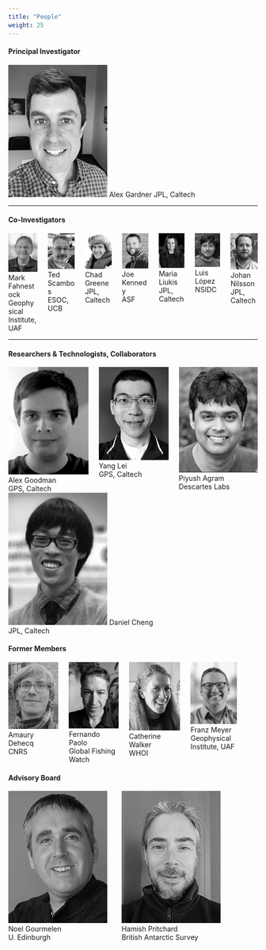 ```yaml
---
title: "People"
weight: 25
---
```

#### Principal Investigator

<img src="images/people/AlexGardner.jpg">
Alex Gardner
JPL, Caltech

---
#### Co-Investigators

<div class="columns">
  <div class="column">
    <img src="images/people/MarkFahnestock.jpg">
    Mark Fahnestock<br>
    Geophysical Institute, UAF
  </div>
  <div class="column">
    <img src="images/people/TedScambos.jpg">
    Ted Scambos<br>
    ESOC, UCB
  </div>
  <div class="column">
    <img src="images/people/ChadGreene.jpg">
    Chad Greene<br>
    JPL, Caltech
  </div>
  <div class="column">
    <img src="images/people/JoeKennedy.jpg">
    Joe Kennedy<br>
    ASF
  </div>
  <div class="column">
    <img src="images/people/MariaLiukis.jpg">
    Maria Liukis<br>
    JPL, Caltech
  </div>
  <div class="column">
    <img src="images/people/LuisLopez.jpg">
    Luis López<br>
    NSIDC
  </div>
  <div class="column">
    <img src="images/people/JohanNilsson.jpg">
    Johan Nilsson<br>
    JPL, Caltech
  </div>
</div>


---
#### Researchers & Technologists, Collaborators 

<div class="columns">
  <div class="column">
    <img src="images/people/AlexGoodman.jpg">
    Alex Goodman<br>
    GPS, Caltech
  </div>
  <div class="column">
    <img src="images/people/YangLei.jpg">
    Yang Lei<br>
    GPS, Caltech
  </div>
    <div class="column">
    <img src="images/people/PiyushAgram.jpg">
    Piyush Agram<br>
    Descartes Labs
  </div>
  </div>
    <div class="column">
    <img src="images/people/DanielCheng.jpg">
    Daniel Cheng<br>
    JPL, Caltech
  </div>
  
</div>


#### Former Members

<div class="columns">
  <div class="column">
    <img src="images/people/AmauryDehecq.jpg">
    Amaury Dehecq<br>
    CNRS
  </div>
  <div class="column">
    <img src="images/people/FernandoPaolo.jpg">
    Fernando Paolo<br>
    Global Fishing Watch
  </div>
  <div class="column">
    <img src="images/people/CatherineWalker.jpg">
    Catherine Walker<br>
    WHOI
  </div>
  <div class="column">
    <img src="images/people/FranzMeyer.jpg">
    Franz Meyer<br>
    Geophysical Institute, UAF
  </div>
  <div class="column">
   <br>
  </div>
  <div class="column">
   <br>
  </div>
</div>

#### Advisory Board

<div class="columns">
  <div class="column">
    <img src="images/people/NoelGourmelen.jpg">
    Noel Gourmelen<br>
    U. Edinburgh
  </div>
  <div class="column">
    <img src="images/people/HamishPritchard.jpg">
    Hamish Pritchard<br>
    British Antarctic Survey
  </div>
  <div class="column">
   <br>
  </div>
  <div class="column">
   <br>
  </div>
  <div class="column">
   <br>
  </div>
</div>
<br>
<br>
